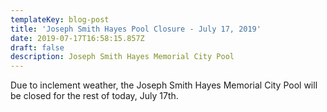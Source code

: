 ```yaml
---
templateKey: blog-post
title: 'Joseph Smith Hayes Pool Closure - July 17, 2019'
date: 2019-07-17T16:58:15.857Z
draft: false
description: Joseph Smith Hayes Memorial City Pool
---
```

Due to inclement weather, the Joseph Smith Hayes Memorial City Pool will be closed for the rest of today, July 17th.

